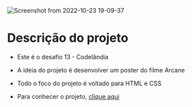 ![Screenshot from 2022-10-23 19-09-37](https://user-images.githubusercontent.com/81364355/197421203-4ce129b8-16a8-4835-b4d2-4b01aa9b8162.png)

# Descrição do projeto

- Este é o desafio 13 - Codelândia

- A ideia do projeto é desenvolver um poster do filme Arcane

- Todo o foco do projeto é voltado para HTML e CSS

- Para conhecer o projeto, [clique aqui](https://codepen.io/wilsonsdr/full/qBKWXyO)
